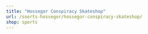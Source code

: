 ```yaml
---
title: "Hossegor Conspiracy Skateshop"
url: /soorts-hossegor/hossegor-conspiracy-skateshop/
shop: sports
---
```

